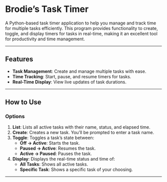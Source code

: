 # **Brodie’s Task Timer**

A Python-based task timer application to help you manage and track time for multiple tasks efficiently. This program provides functionality to create, toggle, and display timers for tasks in real-time, making it an excellent tool for productivity and time management.

---

## **Features**
- **Task Management**: Create and manage multiple tasks with ease.
- **Time Tracking**: Start, pause, and resume timers for tasks.
- **Real-Time Display**: View live updates of task durations.

---

## **How to Use**

### **Options**
1. **List**: Lists all active tasks with their name, status, and elapsed time.
2. **Create**: Creates a new task. You’ll be prompted to enter a task name.
3. **Toggle**: Toggles a task’s state between:
   - **Off → Active**: Starts the task.
   - **Paused → Active**: Resumes the task.
   - **Active → Paused**: Pauses the task.
4. **Display**: Displays the real-time status and time of:
   - **All Tasks**: Shows all active tasks.
   - **Specific Task**: Shows a specific task of your choosing.

---